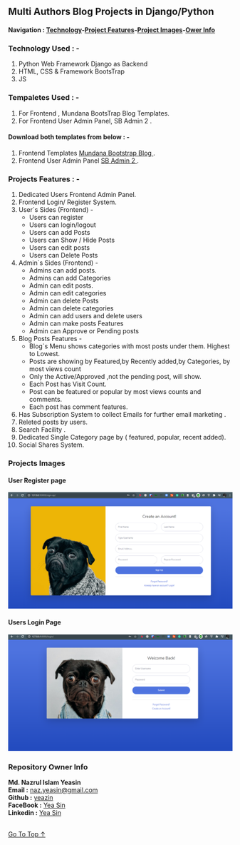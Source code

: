 ##  Multi Authors Blog Projects in Django/Python
#### Navigation : [Technology](#technology-used---)-[Project Features](#projects-features---)-[Project Images](#projects-images)-[Ower Info ](#repository-owner-info) 
  

### Technology Used : -
1. Python Web Framework Django as Backend
2. HTML, CSS & Framework BootsTrap
3. JS

### Tempaletes Used : -
1. For Frontend , Mundana BootsTrap Blog Templates. 
2. For Frontend User Admin Panel, SB Admin 2 .

#### Download both templates from below : -
1. Frontend Templates [ Mundana Bootstrap Blog ](https://www.wowthemes.net/mundana-free-html-bootstrap-template/).
2. Frontend User Admin Panel [ SB Admin 2 ](https://startbootstrap.com/theme/sb-admin-2).

### Projects Features : -

1. Dedicated Users Frontend Admin Panel.
2. Frontend Login/ Register System.
3. User`s Sides (Frontend) -
    * Users can register
    * Users can login/logout
    * Users can add Posts
    * Users can Show / Hide Posts
    * Users can edit posts
    * Users can Delete Posts
4. Admin`s Sides (Frontend) -
    * Admins can add posts.
    * Admins can add Categories
    * Admin can edit posts.
    * Admin can edit categories
    * Admin can delete Posts
    * Admin can delete categories 
    * Admin can add users and delete users
    * Admin can make posts Features
    * Admin can Approve or Pending posts
5. Blog Posts Features - 
    * Blog`s Menu shows categories with most posts under them. Highest to Lowest.
    * Posts are showing by Featured,by Recently added,by Categories, by most views count
    * Only the Active/Approved ,not the pending post, will show.
    * Each Post has Visit Count.
    * Post can be featured or popular by most views counts and comments.
    * Each post has comment features.
6. Has Subscription System to collect Emails for further email marketing .
7. Releted posts by users.
8. Search Facility .
9. Dedicated Single Category page by ( featured, popular, recent added).
10. Social Shares System.

### Projects Images 

#### User Register page
![Register User Frontend](images/readme/register.png "Frontend User Register Page")
#### Users Login Page
![Login User Frontend](images/readme/login.png "Frontend User Login Page")

### Repository Owner Info 

__Md. Nazrul Islam Yeasin__ <br>
__Email :__ [ naz.yeasin@gmail.com ](mailto:naz.yeasin@gmail.com) <br>
__Github :__ [yeazin](https://github.com/yeazin)<br>
__FaceBook :__ [Yea Sin](https://facebook.com/yeariha.farsin) <br>
__Linkedin :__ [Yea Sin](https://www.linkedin.com/in/yeazin/)
<br>
<br>

[Go To Top ↑ ](#multi-authors-blog-projects-in-djangopython)  








